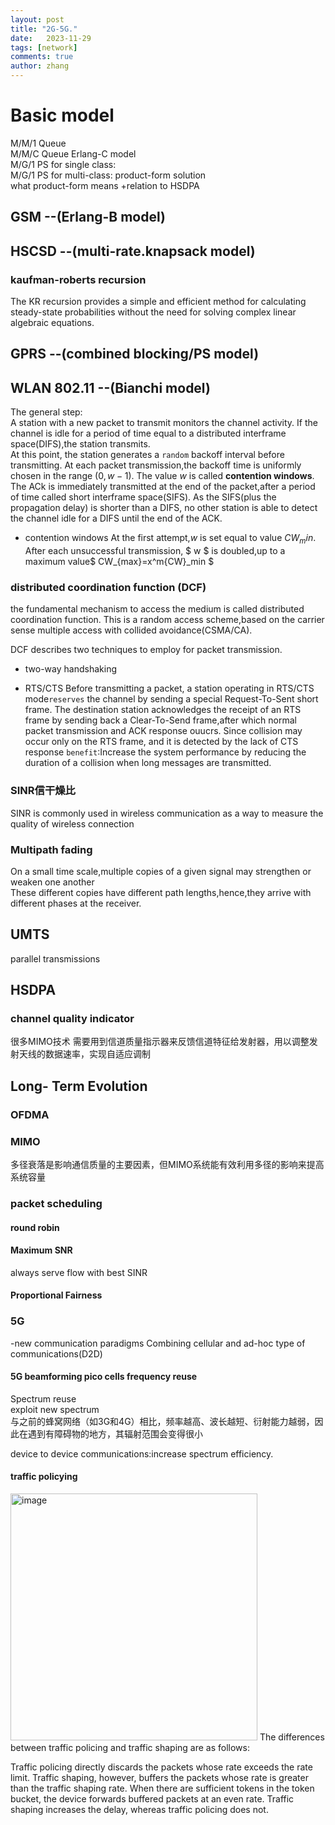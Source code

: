 ```yaml
---
layout: post
title: "2G-5G."
date:   2023-11-29
tags: [network]
comments: true
author: zhang
---
```




<!-- more -->
# Basic model
M/M/1 Queue  
M/M/C Queue Erlang-C model  
M/G/1 PS for single class:  
M/G/1 PS for multi-class: product-form solution  
what product-form means +relation to HSDPA  

## GSM  --(Erlang-B model)


## HSCSD --(multi-rate.knapsack model)

### kaufman-roberts recursion
The KR recursion provides a simple and efficient method for calculating steady-state probabilities without the need for solving complex linear algebraic equations.  
## GPRS --(combined blocking/PS model)

## WLAN 802.11 --(Bianchi model)
The general step:  
A station with a new packet to transmit monitors the channel activity. If the channel is idle for a period of time equal to a distributed interframe space(DIFS),the station transmits.  
At this point, the station generates a `random` backoff interval before transmitting. At each packet transmission,the backoff time is uniformly chosen in the range $(0,w-1)$. The value $w$ is called **contention 
windows**.   
The ACk is immediately transmitted at the end of the packet,after a period of time called short interframe space(SIFS). As the SIFS(plus the propagation delay) is shorter than a DIFS, no other station is able to detect the channel idle for a DIFS until the end of the ACK. 
- contention windows
At the first attempt,$w$ is set equal to value $CW_min$. After each unsuccessful transmission, $ w $ is doubled,up to a maximum value$ CW_{max}=x^m{CW}_min $

### distributed coordination function (DCF)
the fundamental mechanism to access the medium is called distributed coordination function. This is a random access scheme,based on the carrier sense multiple access with collided avoidance(CSMA/CA).

DCF describes two techniques to employ for packet transmission.  

- two-way handshaking

- RTS/CTS
Before transmitting a packet, a station operating in RTS/CTS mode`reserves` the channel by sending a special Request-To-Sent short frame. The destination station acknowledges the receipt of an RTS frame by sending back a Clear-To-Send frame,after which normal packet transmission and ACK response ouucrs.
Since collision may occur only on the RTS frame, and it is detected by the lack of CTS response
`benefit`:Increase the system performance by reducing the duration of a collision when long messages are transmitted. 
### SINR信干燥比
SINR is commonly used in wireless communication as a way to measure the quality of wireless connection

### Multipath fading
On a small time scale,multiple copies of a given signal may strengthen or weaken one another   
These different copies have different path lengths,hence,they arrive with different phases at the receiver.  



 ## UMTS
parallel transmissions

## HSDPA
### channel quality indicator
很多MIMO技术 需要用到信道质量指示器来反馈信道特征给发射器，用以调整发射天线的数据速率，实现自适应调制

 ## Long- Term Evolution
### OFDMA

 ### MIMO
 多径衰落是影响通信质量的主要因素，但MIMO系统能有效利用多径的影响来提高系统容量

### packet scheduling
#### round robin
#### Maximum SNR
always serve flow with best SINR  
#### Proportional Fairness

### 5G
-new communication paradigms
Combining cellular and ad-hoc type of communications(D2D)  
#### 5G beamforming pico cells frequency reuse
Spectrum reuse  
exploit new spectrum  
与之前的蜂窝网络（如3G和4G）相比，频率越高、波长越短、衍射能力越弱，因此在遇到有障碍物的地方，其辐射范围会变得很小  

device to device communications:increase spectrum efficiency.  
#### traffic policying 
<img width="395" alt="image" src="https://github.com/zhang-mickey/zhang-mickey.github.io/assets/145342600/1fd4dc0e-6c05-4cbb-b31b-f4e63515bfcb">
The differences between traffic policing and traffic shaping are as follows:

Traffic policing directly discards the packets whose rate exceeds the rate limit. Traffic shaping, however, buffers the packets whose rate is greater than the traffic shaping rate. When there are sufficient tokens in the token bucket, the device forwards buffered packets at an even rate.
Traffic shaping increases the delay, whereas traffic policing does not.  





